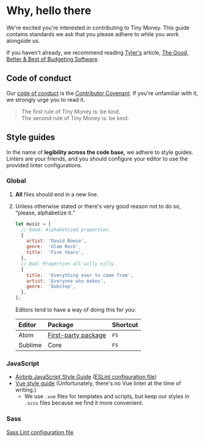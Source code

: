 # Why, hello there
We're excited you're interested in contributing to Tiny Money. This guide
contains standards we ask that you please adhere to while you work alongside us.

If you haven't already, we recommend reading [Tyler's][tyler] article,
[The Good, Better & Best of Budgeting Software][budget-article].


## Code of conduct
Our [code of conduct][code-of-conduct] is the [Contributor Covenant][contributor-covenant].
If you're unfamiliar with it, we strongly urge you to read it.

> The first rule of Tiny Money is: be kind.<br>
> The second rule of Tiny Money is: be kind.


## Style guides
In the name of **legibility across the code base,** we adhere to style guides.
Linters are your friends, and you should configure your editor to use the
provided linter configurations.


### Global
1. **All** files should end in a new line.
2. Unless otherwise stated or there's very good reason not to do so,
   <q>please, alphabetize it.</q>

   ```js
   let music = [
     // Good: Alphabetized properties.
     {
       artist: 'David Bowie',
       genre:  'Glam Rock',
       title:  'Five Years',
     },
     // Bad: Properties all willy nilly.
     {
       title:  'Everything ever to come from',
       artist: 'Everyone who makes',
       genre:  'Dubstep',
     },
   ];
   ```

   Editors tend to have a way of doing this for you:

   | Editor  | Package                                  | Shortcut      |
   |:------- |:---------------------------------------- |:------------- |
   | Atom    | [First-party package][package-sort-atom] | <kbd>F5</kbd> |
   | Sublime | Core                                     | <kbd>F5</kbd> |

### JavaScript
- [Airbnb JavaScript Style Guide][airbnb] ([ESLint configuration file][eslint-config])
- [Vue style guide][vue-style] (Unfortunately, there's no Vue linter at the time of writing.)
  - We use `.vue` files for templates and scripts, but keep our styles in `.scss`
    files because we find it more convenient.

### Sass
[Sass Lint configuration file][sass-lint-config]



[airbnb]: https://github.com/airbnb/javascript
[budget-article]: https://medium.com/@tyvdh/the-good-better-and-best-of-budgeting-software-b1f9123436eb
[code-of-conduct]: ./CODE_OF_CONDUCT.md
[contributor-covenant]: https://www.contributor-covenant.org/
[eslint-config]: ../.eslintrc.js
[package-sort-atom]: https://atom.io/packages/sort-lines
[sass-lint-config]: ../.sass-lint.yml
[tyler]: https://github.com/tyvdh
[vue]: https://vuejs.org/
[vue-style]: https://vuejs.org/v2/style-guide/
